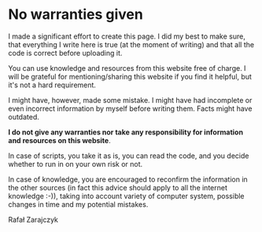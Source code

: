 # No warranties given

I made a significant effort to create this page. I did my best to make sure, that
everything I write here is true (at the moment of writing) and that all the code
is correct before uploading it. 

You can use knowledge and resources from this website free of charge.
I will be grateful for mentioning/sharing this website if you find it helpful,
but it's not a hard requirement.

I might have, however, made some mistake. I might have had incomplete or even incorrect
information by myself before writing them. Facts might have outdated.

**I do not give any warranties nor take any responsibility for information and resources
on this website**. 

In case of scripts, you take it as is, you can read the code, and you
decide whether to run in on your own risk or not.

In case of knowledge, you are encouraged to reconfirm the information in the other sources
(in fact this advice should apply to all the internet knowledge :-)), taking into
account variety of computer system, possible changes in time and my potential mistakes.

Rafał Zarajczyk


